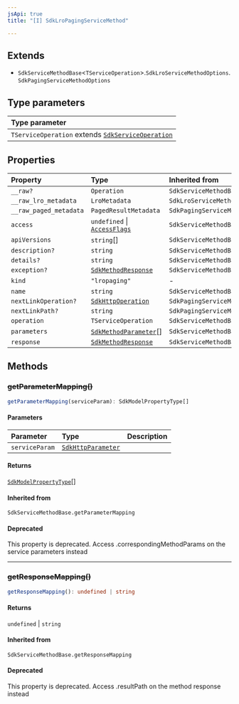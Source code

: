 ```yaml
---
jsApi: true
title: "[I] SdkLroPagingServiceMethod"

---
```

## Extends

- `SdkServiceMethodBase`<`TServiceOperation`\>.`SdkLroServiceMethodOptions`.`SdkPagingServiceMethodOptions`

## Type parameters

| Type parameter |
| :------ |
| `TServiceOperation` extends [`SdkServiceOperation`](../type-aliases/SdkServiceOperation.md) |

## Properties

| Property | Type | Inherited from |
| :------ | :------ | :------ |
| `__raw?` | `Operation` | `SdkServiceMethodBase.__raw` |
| `__raw_lro_metadata` | `LroMetadata` | `SdkLroServiceMethodOptions.__raw_lro_metadata` |
| `__raw_paged_metadata` | `PagedResultMetadata` | `SdkPagingServiceMethodOptions.__raw_paged_metadata` |
| `access` | `undefined` \| [`AccessFlags`](../type-aliases/AccessFlags.md) | `SdkServiceMethodBase.access` |
| `apiVersions` | `string`[] | `SdkServiceMethodBase.apiVersions` |
| `description?` | `string` | `SdkServiceMethodBase.description` |
| `details?` | `string` | `SdkServiceMethodBase.details` |
| `exception?` | [`SdkMethodResponse`](SdkMethodResponse.md) | `SdkServiceMethodBase.exception` |
| `kind` | `"lropaging"` | - |
| `name` | `string` | `SdkServiceMethodBase.name` |
| `nextLinkOperation?` | [`SdkHttpOperation`](SdkHttpOperation.md) | `SdkPagingServiceMethodOptions.nextLinkOperation` |
| `nextLinkPath?` | `string` | `SdkPagingServiceMethodOptions.nextLinkPath` |
| `operation` | `TServiceOperation` | `SdkServiceMethodBase.operation` |
| `parameters` | [`SdkMethodParameter`](SdkMethodParameter.md)[] | `SdkServiceMethodBase.parameters` |
| `response` | [`SdkMethodResponse`](SdkMethodResponse.md) | `SdkServiceMethodBase.response` |

## Methods

### ~~getParameterMapping()~~

```ts
getParameterMapping(serviceParam): SdkModelPropertyType[]
```

#### Parameters

| Parameter | Type | Description |
| :------ | :------ | :------ |
| `serviceParam` | [`SdkHttpParameter`](../type-aliases/SdkHttpParameter.md) |  |

#### Returns

[`SdkModelPropertyType`](../type-aliases/SdkModelPropertyType.md)[]

#### Inherited from

`SdkServiceMethodBase.getParameterMapping`

#### Deprecated

This property is deprecated. Access .correspondingMethodParams on the service parameters instead

***

### ~~getResponseMapping()~~

```ts
getResponseMapping(): undefined | string
```

#### Returns

`undefined` \| `string`

#### Inherited from

`SdkServiceMethodBase.getResponseMapping`

#### Deprecated

This property is deprecated. Access .resultPath on the method response instead
